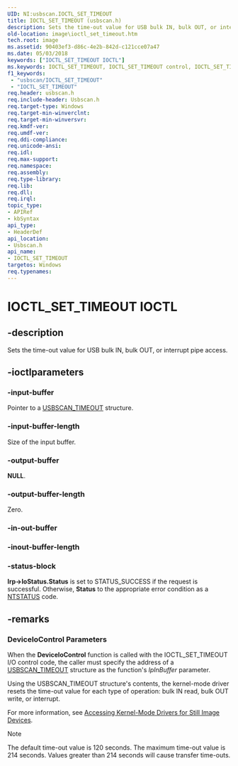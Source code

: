 ```yaml
---
UID: NI:usbscan.IOCTL_SET_TIMEOUT
title: IOCTL_SET_TIMEOUT (usbscan.h)
description: Sets the time-out value for USB bulk IN, bulk OUT, or interrupt pipe access.
old-location: image\ioctl_set_timeout.htm
tech.root: image
ms.assetid: 90403ef3-d86c-4e2b-842d-c121cce07a47
ms.date: 05/03/2018
keywords: ["IOCTL_SET_TIMEOUT IOCTL"]
ms.keywords: IOCTL_SET_TIMEOUT, IOCTL_SET_TIMEOUT control, IOCTL_SET_TIMEOUT control code [Imaging Devices], image.ioctl_set_timeout, stifnc_942a0b21-7e68-444d-8bf2-7f8388a8a8fc.xml, usbscan/IOCTL_SET_TIMEOUT
f1_keywords:
 - "usbscan/IOCTL_SET_TIMEOUT"
 - "IOCTL_SET_TIMEOUT"
req.header: usbscan.h
req.include-header: Usbscan.h
req.target-type: Windows
req.target-min-winverclnt: 
req.target-min-winversvr: 
req.kmdf-ver: 
req.umdf-ver: 
req.ddi-compliance: 
req.unicode-ansi: 
req.idl: 
req.max-support: 
req.namespace: 
req.assembly: 
req.type-library: 
req.lib: 
req.dll: 
req.irql: 
topic_type:
- APIRef
- kbSyntax
api_type:
- HeaderDef
api_location:
- Usbscan.h
api_name:
- IOCTL_SET_TIMEOUT
targetos: Windows
req.typenames: 
---
```


# IOCTL_SET_TIMEOUT IOCTL

## -description

Sets the time-out value for USB bulk IN, bulk OUT, or interrupt pipe access.

## -ioctlparameters

### -input-buffer

Pointer to a [USBSCAN_TIMEOUT](https://docs.microsoft.com/windows-hardware/drivers/ddi/usbscan/ns-usbscan-_usbscan_timeout) structure.

### -input-buffer-length

Size of the input buffer.

### -output-buffer

**NULL**.

### -output-buffer-length

Zero.

### -in-out-buffer

### -inout-buffer-length

### -status-block

**Irp->IoStatus.Status** is set to STATUS_SUCCESS if the request is successful. Otherwise, **Status** to the appropriate error condition as a [NTSTATUS](https://docs.microsoft.com/windows-hardware/drivers/kernel/ntstatus-values) code.

## -remarks

### DeviceIoControl Parameters</h3>

When the **DeviceloControl** function is called with the IOCTL_SET_TIMEOUT I/O control code, the caller must specify the address of a [USBSCAN_TIMEOUT](https://docs.microsoft.com/windows-hardware/drivers/ddi/usbscan/ns-usbscan-_usbscan_timeout) structure as the function's *lpInBuffer* parameter.

Using the USBSCAN_TIMEOUT structure's contents, the kernel-mode driver resets the time-out value for each type of operation: bulk IN read, bulk OUT write, or interrupt.

For more information, see [Accessing Kernel-Mode Drivers for Still Image Devices](https://docs.microsoft.com/windows-hardware/drivers/image/accessing-kernel-mode-drivers-for-still-image-devices).

> [!NOTE]
> The default time-out value is 120 seconds. The maximum time-out value is 214 seconds. Values greater than 214 seconds will cause transfer time-outs.
